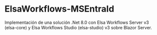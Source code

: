 # ElsaWorkflows-MSEntraId
Implementación de una solución .Net 8.0 con Elsa Workflows Server v3 (elsa-core) y Elsa Workflows Studio (elsa-studio) v3 sobre Blazor Server.
